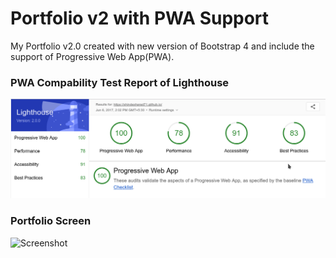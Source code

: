 # Portfolio v2 with PWA Support
My Portfolio v2.0 created with new version of Bootstrap 4 and include the support of Progressive Web App(PWA).  

### PWA Compability Test Report of Lighthouse
![PWA Report](https://github.com/shindesharad71/shindesharad71.github.io/blob/master/lighthouse_report.png?raw=true "PWA Report")


### Portfolio Screen
![Screenshot](https://github.com/shindesharad71/shindesharad71.github.io/blob/master/screen.png?raw=true "Screenshot")
